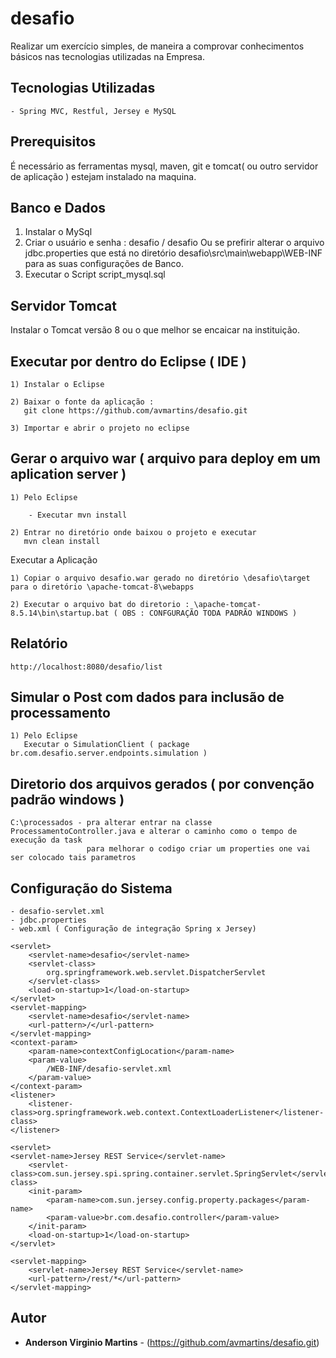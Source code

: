 # desafio

Realizar um exercício simples, de maneira a comprovar conhecimentos básicos nas tecnologias utilizadas na Empresa.

## Tecnologias Utilizadas

	- Spring MVC, Restful, Jersey e MySQL

## Prerequisitos

É necessário as ferramentas mysql, maven, git e tomcat( ou outro servidor de aplicação ) estejam instalado na maquina.

Banco e Dados
-------------
 1) Instalar o MySql 
 2) Criar o usuário e senha : desafio / desafio
	Ou se prefirir alterar o arquivo jdbc.properties que está no diretório desafio\src\main\webapp\WEB-INF para as suas configurações de Banco.
 3) Executar o Script script_mysql.sql

Servidor Tomcat
---------------
Instalar o Tomcat versão 8 ou o que melhor se encaicar na instituição.

Executar por dentro do Eclipse ( IDE )
-------------------------------------------------------------------
	1) Instalar o Eclipse
	
	2) Baixar o fonte da aplicação :
	   git clone https://github.com/avmartins/desafio.git
	   
	3) Importar e abrir o projeto no eclipse   
	   
Gerar o arquivo war ( arquivo para deploy em um aplication server )
-------------------------------------------------------------------

	1) Pelo Eclipse
	
		- Executar mvn install
	   
	2) Entrar no diretório onde baixou o projeto e executar 
	   mvn clean install  	
	   
Executar a Aplicação	   
	   
	1) Copiar o arquivo desafio.war gerado no diretório \desafio\target para o diretório \apache-tomcat-8\webapps
	
	2) Executar o arquivo bat do diretorio : \apache-tomcat-8.5.14\bin\startup.bat ( OBS : CONFGURAÇÃO TODA PADRÃO WINDOWS )

Relatório
---------
	http://localhost:8080/desafio/list

Simular o Post com dados para inclusão de processamento
-------------------------------------------------------
	1) Pelo Eclipse
	   Executar o SimulationClient ( package br.com.desafio.server.endpoints.simulation )
	   
Diretorio dos arquivos gerados ( por convenção padrão windows )
------------------------------	   
	C:\processados - pra alterar entrar na classe ProcessamentoController.java e alterar o caminho como o tempo de execução da task
					 para melhorar o codigo criar um properties one vai ser colocado tais parametros
	
Configuração do Sistema
----------------------	
	- desafio-servlet.xml
	- jdbc.properties
	- web.xml ( Configuração de integração Spring x Jersey)
	
	<servlet>
        <servlet-name>desafio</servlet-name>
        <servlet-class>
            org.springframework.web.servlet.DispatcherServlet
        </servlet-class>
        <load-on-startup>1</load-on-startup>
    </servlet>
    <servlet-mapping>
        <servlet-name>desafio</servlet-name>
        <url-pattern>/</url-pattern>
    </servlet-mapping>
    <context-param>
	    <param-name>contextConfigLocation</param-name>
	    <param-value>
	    	/WEB-INF/desafio-servlet.xml
	    </param-value>
	</context-param>
    <listener>
	    <listener-class>org.springframework.web.context.ContextLoaderListener</listener-class>
	</listener>
	
	<servlet>
    <servlet-name>Jersey REST Service</servlet-name>
        <servlet-class>com.sun.jersey.spi.spring.container.servlet.SpringServlet</servlet-class>
        <init-param>
            <param-name>com.sun.jersey.config.property.packages</param-name>
            <param-value>br.com.desafio.controller</param-value>
        </init-param>
        <load-on-startup>1</load-on-startup>
    </servlet>
    
    <servlet-mapping>
        <servlet-name>Jersey REST Service</servlet-name>
        <url-pattern>/rest/*</url-pattern>
    </servlet-mapping>

## Autor

* **Anderson Virginio Martins** - (https://github.com/avmartins/desafio.git)


